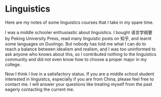 # Linguistics

Here are my notes of some linguistics courses that I take in my spare time.

I was a middle schooler enthusiastic about linguistics. I bought 语言学纲要 by Peking University Press, read many linguistic posts on 知乎, and learnt some languages on Duolingo. But nobody has told me what I can do to reach a balance between idealism and realism, and I was too uninformed to ask anyone who knows about this, so I contributed nothing to the linguistics community and did not even know how to choose a proper major in my college. 

Now I think I live in a satisfactory status. If you are a middle school student interested in linguistcs, especially if you are from China, please feel free to contact me. I will answer your questions like treating myself from the past eagerly contacting the current me.
